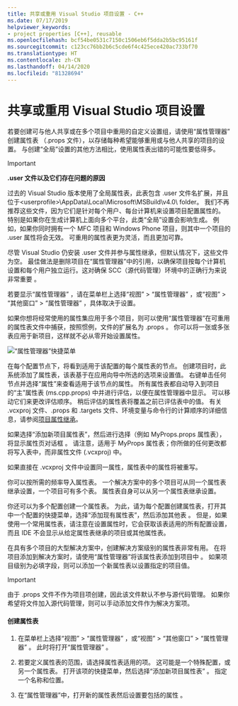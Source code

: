 ```yaml
---
title: 共享或重用 Visual Studio 项目设置 - C++
ms.date: 07/17/2019
helpviewer_keywords:
- project properties [C++], reusable
ms.openlocfilehash: bcf54be0531c7150c1506eb6f5dda2b5bc95161f
ms.sourcegitcommit: c123cc76bb2b6c5cde6f4c425ece420ac733bf70
ms.translationtype: HT
ms.contentlocale: zh-CN
ms.lasthandoff: 04/14/2020
ms.locfileid: "81328694"
---
```

# <a name="share-or-reuse-visual-studio-project-settings"></a>共享或重用 Visual Studio 项目设置

若要创建可与他人共享或在多个项目中重用的自定义设置组，请使用“属性管理器”  创建属性表  （.props 文件），以存储每种希望能够重用或与他人共享的项目的设置。 与创建“全局”设置的其他方法相比，使用属性表出错的可能性要低得多。

> [!IMPORTANT]
> **.user 文件以及它们存在问题的原因**
>
> 过去的 Visual Studio 版本使用了全局属性表，此表包含 .user 文件名扩展，并且位于\<userprofile>\AppData\Local\Microsoft\MSBuild\v4.0\ folder。 我们不再推荐这些文件，因为它们是针对每个用户、每台计算机来设置项目配置属性的。 特别是如果你在生成计算机上面向多个平台，此类“全局”设置会影响生成。 例如，如果你同时拥有一个 MFC 项目和 Windows Phone 项目，则其中一个项目的 .user 属性将会无效。 可重用的属性表更为灵活，而且更加可靠。
>
> 尽管 Visual Studio 仍安装 .user 文件并参与属性继承，但默认情况下，这些文件为空。 最佳做法是删除项目在“属性管理器”中的引用，以确保项目按每个计算机设置和每个用户独立运行。这对确保 SCC（源代码管理）环境中的正确行为来说非常重要  。

若要显示“属性管理器”  ，请在菜单栏上选择“视图”   > “属性管理器”  ，或“视图”   > “其他窗口”   > “属性管理器”  ，具体取决于设置。

如果你想将经常使用的属性集应用于多个项目，则可以使用“属性管理器”在可重用的属性表文件中捕获，按照惯例，文件的扩展名为 .props   。 你可以将一张或多张表应用于新项目，这样就不必从零开始设置属性。

![“属性管理器”快捷菜单](media/sharingnew.png "SharingNew")

在每个配置节点下，将看到适用于该配置的每个属性表的节点。 创建项目时，此系统添加了属性表，该表基于在应用向导中所选的选项来设置值。 右键单击任何节点并选择“属性”来查看适用于该节点的属性。 所有属性表都自动导入到项目的“主”属性表 (ms.cpp.props) 中并进行评估，以便在属性管理器中显示。 可以移动它们来更改评估顺序。 稍后评估的属性表将覆盖之前已评估表中的值。 有关 .vcxproj 文件、.props 和 .targets 文件、环境变量与命令行的计算顺序的详细信息，请参阅[项目属性继承](project-property-inheritance.md)。

如果选择“添加新项目属性表”，然后进行选择（例如 MyProps.props 属性表），将显示属性页对话框  。 请注意，适用于 MyProps 属性表；你所做的任何更改都将写入表中，而非属性文件 (.vcxproj) 中。

如果直接在 .vcxproj 文件中设置同一属性，属性表中的属性将被重写。

你可以按所需的频率导入属性表。 一个解决方案中的多个项目可从同一个属性表继承设置，一个项目可有多个表。 属性表自身可以从另一个属性表继承设置。

你还可以为多个配置创建一个属性表。 为此，请为每个配置创建属性表，打开其中一个配置的快捷菜单，选择“添加现有属性表”，然后添加其他表  。 但是，如果使用一个常用属性表，请注意在设置属性时，它会获取该表适用的所有配置设置，而且 IDE 不会显示从给定属性表继承的项目或其他属性表。

在具有多个项目的大型解决方案中，创建解决方案级别的属性表非常有用。 在将项目添加到解决方案时，请使用“属性管理器”将该属性表添加到项目中  。 如果项目级别为必填字段，则可以添加一个新属性表以设置指定的项目值。

> [!IMPORTANT]
> 由于 .props 文件不作为项目项创建，因此该文件默认不参与源代码管理。 如果你希望将文件加入源代码管理，则可以手动添加文件作为解决方案项。

#### <a name="to-create-a-property-sheet"></a>创建属性表

1. 在菜单栏上选择“视图”   > “属性管理器”  ，或“视图”   > “其他窗口”   > “属性管理器”  。 此时将打开“属性管理器”  。

2. 若要定义属性表的范围，请选择属性表适用的项。 这可能是一个特殊配置，或另一个属性表。 打开该项的快捷菜单，然后选择“添加新项目属性表”  。 指定一个名称和位置。

3. 在“属性管理器”中，打开新的属性表然后设置要包括的属性  。
